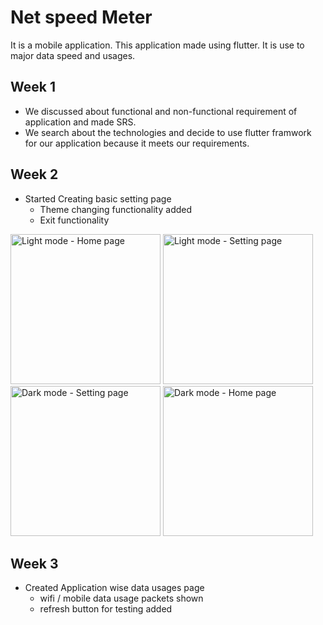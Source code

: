 # Net speed Meter
It is a mobile application. This application made using flutter. It is use to major data speed and usages.

## Week 1
- We discussed about functional and non-functional requirement of application and made SRS.
- We search about the technologies and decide to use flutter framwork for our application because it meets our requirements.

## Week 2
- Started Creating basic setting page
  - Theme changing functionality added
  - Exit functionality

<div>
  <img src="https://user-images.githubusercontent.com/99015714/211629429-e3edd7e3-dcdd-4255-8aef-e55a7328478e.png" title="Light mode - Home page" alt="Light mode - Home page" width="240"/>
  <img src="https://user-images.githubusercontent.com/99015714/211629461-7a71dd2b-c37f-4dd9-baf9-ac4c6bf1d212.png" title="Light mode - Setting page" alt="Light mode - Setting page" width="240"/>
  <img src="https://user-images.githubusercontent.com/99015714/211629471-9628f64b-d18f-481c-9429-cf613b581d1c.png" title="Dark mode - Setting page" alt="Dark mode - Setting page" width="240"/>
  <img src="https://user-images.githubusercontent.com/99015714/211629487-97514bf1-7165-485f-94bd-a414b5f728e5.png" title="Dark mode - Home page" alt="Dark mode - Home page" width="240"/> 
</div>

## Week 3

- Created Application wise data usages page
  - wifi / mobile data usage packets shown
  - refresh button for testing added
